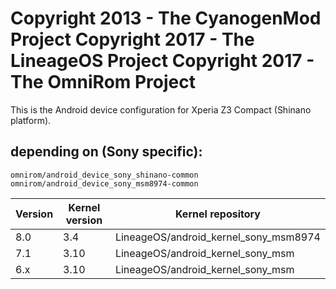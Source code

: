 Copyright 2013 - The CyanogenMod Project
Copyright 2017 - The LineageOS Project
Copyright 2017 - The OmniRom Project
======================================

This is the Android device configuration for Xperia Z3 Compact (Shinano platform).

depending on (Sony specific):
-----------------------------

    omnirom/android_device_sony_shinano-common
    omnirom/android_device_sony_msm8974-common


| Version | Kernel version | Kernel repository                     |
|---------|----------------|---------------------------------------|
| 8.0     | 3.4            | LineageOS/android_kernel_sony_msm8974 |
| 7.1     | 3.10           | LineageOS/android_kernel_sony_msm     |
| 6.x     | 3.10           | LineageOS/android_kernel_sony_msm     |
